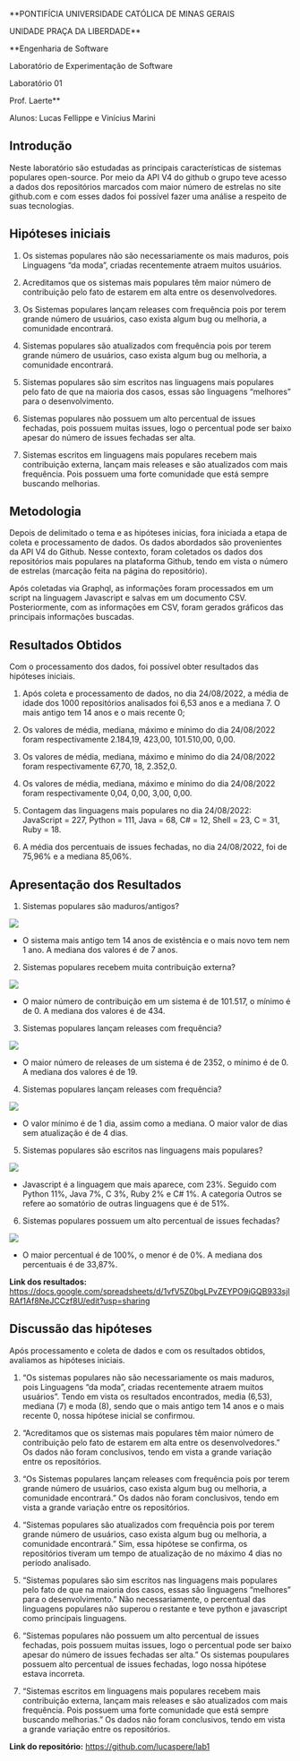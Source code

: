 
**PONTIFÍCIA UNIVERSIDADE CATÓLICA DE MINAS GERAIS

  

UNIDADE PRAÇA DA LIBERDADE**

  

**Engenharia de Software

  

Laboratório de Experimentação de Software

  

Laboratório 01

  

Prof. Laerte**

  
  

Alunos: Lucas Fellippe e Vinícius Marini

  
  

## Introdução

  

Neste laboratório são estudadas as principais características de sistemas populares open-source. Por meio da API V4 do github o grupo teve acesso a dados dos repositórios marcados com maior número de estrelas no site github.com e com esses dados foi possível fazer uma análise a respeito de suas tecnologias.

  

## Hipóteses iniciais

  

1. Os sistemas populares não são necessariamente os mais maduros, pois Linguagens “da moda”, criadas recentemente atraem muitos usuários.

2. Acreditamos que os sistemas mais populares têm maior número de contribuição pelo fato de estarem em alta entre os desenvolvedores.

3. Os Sistemas populares lançam releases com frequência pois por terem grande número de usuários, caso exista algum bug ou melhoria, a comunidade encontrará.

4. Sistemas populares são atualizados com frequência pois por terem grande número de usuários, caso exista algum bug ou melhoria, a comunidade encontrará.

5. Sistemas populares são sim escritos nas linguagens mais populares pelo fato de que na maioria dos casos, essas são linguagens “melhores” para o desenvolvimento.

6. Sistemas populares não possuem um alto percentual de issues fechadas, pois possuem muitas issues, logo o percentual pode ser baixo apesar do número de issues fechadas ser alta.

7. Sistemas escritos em linguagens mais populares recebem mais contribuição externa, lançam mais releases e são atualizados com mais frequência. Pois possuem uma forte comunidade que está sempre buscando melhorias.

  

## Metodologia

  

Depois de delimitado o tema e as hipóteses inicias, fora iniciada a etapa de coleta e processamento de dados. Os dados abordados são provenientes da API V4 do Github. Nesse contexto, foram coletados os dados dos repositórios mais populares na plataforma Github, tendo em vista o número de estrelas (marcação feita na página do repositório).

  

Após coletadas via Graphql, as informações foram processados em um script na linguagem Javascript e salvas em um documento CSV. Posteriormente, com as informações em CSV, foram gerados gráficos das principais informações buscadas.

  

## Resultados Obtidos

  

Com o processamento dos dados, foi possível obter resultados das hipóteses iniciais.

  

1. Após coleta e processamento de dados, no dia 24/08/2022, a média de idade dos 1000 repositórios analisados foi 6,53 anos e a mediana 7. O mais antigo tem 14 anos e o mais recente 0;

2. Os valores de média, mediana, máximo e mínimo do dia 24/08/2022 foram respectivamente 2.184,19, 423,00, 101.510,00, 0,00.

3. Os valores de média, mediana, máximo e mínimo do dia 24/08/2022 foram respectivamente 67,70, 18, 2.352,0.

4. Os valores de média, mediana, máximo e mínimo do dia 24/08/2022 foram respectivamente 0,04, 0,00, 3,00, 0,00.

5. Contagem das linguagens mais populares no dia 24/08/2022: JavaScript = 227, Python = 111, Java = 68, C# = 12, Shell = 23, C = 31, Ruby = 18.

6. A média dos percentuais de issues fechadas, no dia 24/08/2022, foi de 75,96% e a mediana 85,06%.

  
  

## Apresentação dos Resultados

  

1.  Sistemas populares são maduros/antigos?
    

  

![](https://lh4.googleusercontent.com/Y1FEsL7_UpV-UIqralz1zO4ds5PqUkuyvgvbyg-dwuaeTTM0b0cY0npfxnKM82ihuQ4B4pIzx5esNBtNdwXzFcuBV2-NjJjcowuUKWEbAcw_MBBWd7U27ZiWYTiqfZkoc4VJ0oLRAZSd0Uf2uAl2ytM)

*   O sistema mais antigo tem 14 anos de existência e o mais novo tem nem 1 ano. A mediana dos valores é de 7 anos.
    

2.  Sistemas populares recebem muita contribuição externa?
    

![](https://lh6.googleusercontent.com/8mgRYA-idVosPv63sQeYi2xaiQIsI_tnetpDcNaT_LPLv9T0_Ry-FfTmf3TL92q__Nkb2kVL6dD7AacecGBIQt-eAruEtsTSywrSBJafmbUy0Hmpn6vVrRvt6qwSVzf5CVQV2mDGcQiSj6jassVEJTA)
    
*  O maior número de contribuição em um sistema é de 101.517, o mínimo é de 0. A mediana dos valores é de 434.
    

  
  

3.  Sistemas populares lançam releases com frequência?
    

![](https://lh4.googleusercontent.com/BH7x5LwhXLdQ1XAMumjvnGGwVj6sjKgtGPT5JboYPGmxUkuOZ6GLrbebHlmt2HAYF827oCe5OUpc_9e-iWd5koLmF0OvKNtQz4bE5zQ0mUe96Vb7L8kfYpSz6LMFDwMrzaibM1UGJH2JnZmQrRLxuZU)
    
* O maior número de releases de um sistema é de 2352, o mínimo é de 0. A mediana dos valores é de 19.
    

  

4.  Sistemas populares lançam releases com frequência?
    

![](https://lh4.googleusercontent.com/L2Y1IqJD17Xfctte1Zq42mueJtbyvPgc4KBd3Soc01Z6Vt0O4ksLSHhMrG_oNjm0fIyJqVKCi0Nv9mev4t6aOFzurSG8Q3Pi18d-pMbSVvv-qeQB8ygnB837ZFXlsX7CeW-twIyeIaNaXelMgFJo684)
    
* O valor mínimo é de 1 dia, assim como a mediana. O maior valor de dias sem atualização é de 4 dias.


5.  Sistemas populares são escritos nas linguagens mais populares?
    

![](https://lh3.googleusercontent.com/KR1PlW8dhTo4ZoeTLjIoMQh2MCEHiUTl-HAuhazru7onP4Lv8KtGuoZqjIyNqd6SwHQRgN4vmiMpQwnP28LreGYWWZms9VyGeao67Zoj7aQt0MOVXJnQ9TgpGyOIUPkxarZEDIS_5gGIrJVLnN4I0yk)
    
* Javascript é a linguagem que mais aparece, com 23%. Seguido com Python 11%, Java 7%, C 3%, Ruby 2% e C# 1%. A categoria Outros se refere ao somatório de outras linguagens que é de 51%.
    

  

6.  Sistemas populares possuem um alto percentual de issues fechadas?
    
 ![](https://lh6.googleusercontent.com/wENqyyWD4JPxV5i2JgRmgOhZxYKLkq-D-eKcwjlIVmUzEAtxpyYwDd1xIzG3HqhacQZPqcfcJtyccmN5ku4Qpj7yiPbzptB9tDhjwZ1SVZYCHM3nvVQTIQwsCzBR5HSfmmOOB9gx1gGKlKJ8dt2wr50)
    
*  O maior percentual é de 100%, o menor é de 0%. A mediana dos percentuais é de 33,87%.
 

**Link dos resultados:** https://docs.google.com/spreadsheets/d/1vfV5Z0bgLPvZEYPO9iGQB933sjlRAf1Af8NeJCCzf8U/edit?usp=sharing

  

## Discussão das hipóteses

  

Após processamento e coleta de dados e com os resultados obtidos, avaliamos as hipóteses iniciais.

  

1. “Os sistemas populares não são necessariamente os mais maduros, pois Linguagens “da moda”, criadas recentemente atraem muitos usuários”. Tendo em vista os resultados encontrados, media (6,53), mediana (7) e moda (8), sendo que o mais antigo tem 14 anos e o mais recente 0, nossa hipótese inicial se confirmou.

  

2. “Acreditamos que os sistemas mais populares têm maior número de contribuição pelo fato de estarem em alta entre os desenvolvedores.” Os dados não foram conclusivos, tendo em vista a grande variação entre os repositórios.

  

3. “Os Sistemas populares lançam releases com frequência pois por terem grande número de usuários, caso exista algum bug ou melhoria, a comunidade encontrará.” Os dados não foram conclusivos, tendo em vista a grande variação entre os repositórios.

  

4. “Sistemas populares são atualizados com frequência pois por terem grande número de usuários, caso exista algum bug ou melhoria, a comunidade encontrará.” Sim, essa hipótese se confirma, os repositórios tiveram um tempo de atualização de no máximo 4 dias no período analisado.

  

5. “Sistemas populares são sim escritos nas linguagens mais populares pelo fato de que na maioria dos casos, essas são linguagens “melhores” para o desenvolvimento.” Não necessariamente, o percentual das linguagens populares não superou o restante e teve python e javascript como principais linguagens.

  

6. “Sistemas populares não possuem um alto percentual de issues fechadas, pois possuem muitas issues, logo o percentual pode ser baixo apesar do número de issues fechadas ser alta.” Os sistemas poupulares possuem alto percentual de issues fechadas, logo nossa hipótese estava incorreta.

  

7. “Sistemas escritos em linguagens mais populares recebem mais contribuição externa, lançam mais releases e são atualizados com mais frequência. Pois possuem uma forte comunidade que está sempre buscando melhorias.”  Os dados não foram conclusivos, tendo em vista a grande variação entre os repositórios. 

  
  

**Link do repositório:** https://github.com/lucaspere/lab1